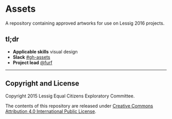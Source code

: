 # Assets

A repository containing approved artworks for use on Lessig 2016 projects.

## tl;dr

* **Applicable skills** visual design
* **Slack** [#gh-assets](https://teamlessigtech.slack.com/messages/gh-assets/)
* **Project lead** [@furf](https://teamlessigtech.slack.com/team/furf)


---

## Copyright and License

Copyright 2015 Lessig Equal Citizens Exploratory Committee. 

The contents of this repository are released under [Creative Commons Attribution 4.0 International Public License](https://github.com/Lessig2016/team/blob/master/LICENSE-CC-BY-40).
